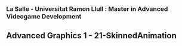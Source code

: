 ### La Salle - Universitat Ramon Llull : Master in Advanced Videogame Development
## Advanced Graphics 1 - 21-SkinnedAnimation
